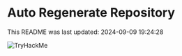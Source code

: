 # Auto Regenerate Repository

This README was last updated: 2024-09-09 19:24:28

 ![TryHackMe](https://tryhackme.com/badge/533634)